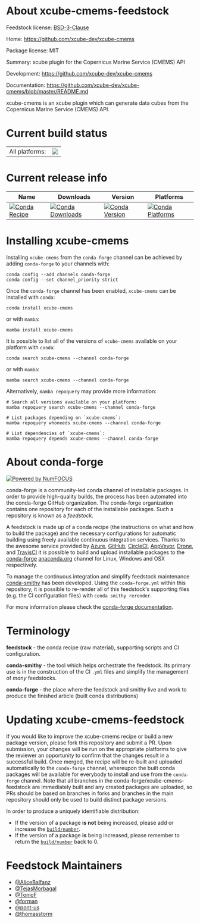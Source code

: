 About xcube-cmems-feedstock
===========================

Feedstock license: [BSD-3-Clause](https://github.com/conda-forge/xcube-cmems-feedstock/blob/main/LICENSE.txt)

Home: https://github.com/xcube-dev/xcube-cmems

Package license: MIT

Summary: xcube plugin for the Copernicus Marine Service (CMEMS) API

Development: https://github.com/xcube-dev/xcube-cmems

Documentation: https://github.com/xcube-dev/xcube-cmems/blob/master/README.md

xcube-cmems is an xcube plugin which can generate data cubes from the Copernicus Marine Service (CMEMS) API.

Current build status
====================


<table><tr><td>All platforms:</td>
    <td>
      <a href="https://dev.azure.com/conda-forge/feedstock-builds/_build/latest?definitionId=17477&branchName=main">
        <img src="https://dev.azure.com/conda-forge/feedstock-builds/_apis/build/status/xcube-cmems-feedstock?branchName=main">
      </a>
    </td>
  </tr>
</table>

Current release info
====================

| Name | Downloads | Version | Platforms |
| --- | --- | --- | --- |
| [![Conda Recipe](https://img.shields.io/badge/recipe-xcube--cmems-green.svg)](https://anaconda.org/conda-forge/xcube-cmems) | [![Conda Downloads](https://img.shields.io/conda/dn/conda-forge/xcube-cmems.svg)](https://anaconda.org/conda-forge/xcube-cmems) | [![Conda Version](https://img.shields.io/conda/vn/conda-forge/xcube-cmems.svg)](https://anaconda.org/conda-forge/xcube-cmems) | [![Conda Platforms](https://img.shields.io/conda/pn/conda-forge/xcube-cmems.svg)](https://anaconda.org/conda-forge/xcube-cmems) |

Installing xcube-cmems
======================

Installing `xcube-cmems` from the `conda-forge` channel can be achieved by adding `conda-forge` to your channels with:

```
conda config --add channels conda-forge
conda config --set channel_priority strict
```

Once the `conda-forge` channel has been enabled, `xcube-cmems` can be installed with `conda`:

```
conda install xcube-cmems
```

or with `mamba`:

```
mamba install xcube-cmems
```

It is possible to list all of the versions of `xcube-cmems` available on your platform with `conda`:

```
conda search xcube-cmems --channel conda-forge
```

or with `mamba`:

```
mamba search xcube-cmems --channel conda-forge
```

Alternatively, `mamba repoquery` may provide more information:

```
# Search all versions available on your platform:
mamba repoquery search xcube-cmems --channel conda-forge

# List packages depending on `xcube-cmems`:
mamba repoquery whoneeds xcube-cmems --channel conda-forge

# List dependencies of `xcube-cmems`:
mamba repoquery depends xcube-cmems --channel conda-forge
```


About conda-forge
=================

[![Powered by
NumFOCUS](https://img.shields.io/badge/powered%20by-NumFOCUS-orange.svg?style=flat&colorA=E1523D&colorB=007D8A)](https://numfocus.org)

conda-forge is a community-led conda channel of installable packages.
In order to provide high-quality builds, the process has been automated into the
conda-forge GitHub organization. The conda-forge organization contains one repository
for each of the installable packages. Such a repository is known as a *feedstock*.

A feedstock is made up of a conda recipe (the instructions on what and how to build
the package) and the necessary configurations for automatic building using freely
available continuous integration services. Thanks to the awesome service provided by
[Azure](https://azure.microsoft.com/en-us/services/devops/), [GitHub](https://github.com/),
[CircleCI](https://circleci.com/), [AppVeyor](https://www.appveyor.com/),
[Drone](https://cloud.drone.io/welcome), and [TravisCI](https://travis-ci.com/)
it is possible to build and upload installable packages to the
[conda-forge](https://anaconda.org/conda-forge) [anaconda.org](https://anaconda.org/)
channel for Linux, Windows and OSX respectively.

To manage the continuous integration and simplify feedstock maintenance
[conda-smithy](https://github.com/conda-forge/conda-smithy) has been developed.
Using the ``conda-forge.yml`` within this repository, it is possible to re-render all of
this feedstock's supporting files (e.g. the CI configuration files) with ``conda smithy rerender``.

For more information please check the [conda-forge documentation](https://conda-forge.org/docs/).

Terminology
===========

**feedstock** - the conda recipe (raw material), supporting scripts and CI configuration.

**conda-smithy** - the tool which helps orchestrate the feedstock.
                   Its primary use is in the construction of the CI ``.yml`` files
                   and simplify the management of *many* feedstocks.

**conda-forge** - the place where the feedstock and smithy live and work to
                  produce the finished article (built conda distributions)


Updating xcube-cmems-feedstock
==============================

If you would like to improve the xcube-cmems recipe or build a new
package version, please fork this repository and submit a PR. Upon submission,
your changes will be run on the appropriate platforms to give the reviewer an
opportunity to confirm that the changes result in a successful build. Once
merged, the recipe will be re-built and uploaded automatically to the
`conda-forge` channel, whereupon the built conda packages will be available for
everybody to install and use from the `conda-forge` channel.
Note that all branches in the conda-forge/xcube-cmems-feedstock are
immediately built and any created packages are uploaded, so PRs should be based
on branches in forks and branches in the main repository should only be used to
build distinct package versions.

In order to produce a uniquely identifiable distribution:
 * If the version of a package **is not** being increased, please add or increase
   the [``build/number``](https://docs.conda.io/projects/conda-build/en/latest/resources/define-metadata.html#build-number-and-string).
 * If the version of a package **is** being increased, please remember to return
   the [``build/number``](https://docs.conda.io/projects/conda-build/en/latest/resources/define-metadata.html#build-number-and-string)
   back to 0.

Feedstock Maintainers
=====================

* [@AliceBalfanz](https://github.com/AliceBalfanz/)
* [@TejasMorbagal](https://github.com/TejasMorbagal/)
* [@TonioF](https://github.com/TonioF/)
* [@forman](https://github.com/forman/)
* [@pont-us](https://github.com/pont-us/)
* [@thomasstorm](https://github.com/thomasstorm/)

